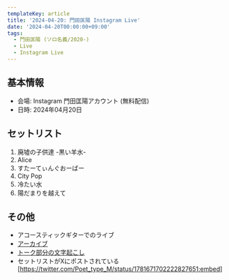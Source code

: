```yaml
---
templateKey: article
title: '2024-04-20: 門田匡陽 Instagram Live'
date: '2024-04-20T00:00:00+09:00'
tags:
  - 門田匡陽 (ソロ名義/2020-)
  - Live
  - Instagram Live
---
```

## 基本情報

* 会場: Instagram 門田匡陽アカウント (無料配信)
* 日時: 2024年04月20日

## セットリスト

1. 廃墟の子供達 -黒い羊水-
1. Alice
1. すたーてぃんぐおーばー
1. City Pop
1. 冷たい水
1. 陽だまりを越えて

## その他

* アコースティックギターでのライブ
* [アーカイブ](https://www.instagram.com/p/C5-99wLRj3X/)
* [トーク部分の文字起こし](/entry/2024/04/20/000000_1)
* セットリストがXにポストされている  
  [https://twitter.com/Poet_type_M/status/1781671702222827651:embed]


